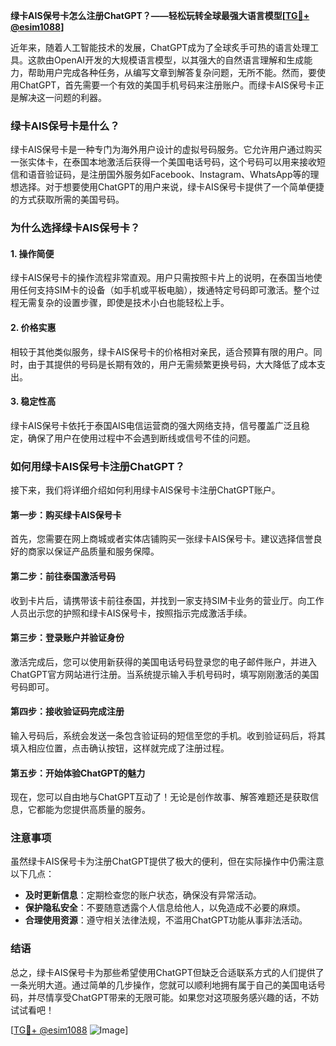 **绿卡AIS保号卡怎么注册ChatGPT？——轻松玩转全球最强大语言模型[[TG💪+ @esim1088](https://t.me/s/esim1088)]**

近年来，随着人工智能技术的发展，ChatGPT成为了全球炙手可热的语言处理工具。这款由OpenAI开发的大规模语言模型，以其强大的自然语言理解和生成能力，帮助用户完成各种任务，从编写文章到解答复杂问题，无所不能。然而，要使用ChatGPT，首先需要一个有效的美国手机号码来注册账户。而绿卡AIS保号卡正是解决这一问题的利器。

### 绿卡AIS保号卡是什么？

绿卡AIS保号卡是一种专门为海外用户设计的虚拟号码服务。它允许用户通过购买一张实体卡，在泰国本地激活后获得一个美国电话号码，这个号码可以用来接收短信和语音验证码，是注册国外服务如Facebook、Instagram、WhatsApp等的理想选择。对于想要使用ChatGPT的用户来说，绿卡AIS保号卡提供了一个简单便捷的方式获取所需的美国号码。

### 为什么选择绿卡AIS保号卡？

#### 1. **操作简便**
绿卡AIS保号卡的操作流程非常直观。用户只需按照卡片上的说明，在泰国当地使用任何支持SIM卡的设备（如手机或平板电脑），拨通特定号码即可激活。整个过程无需复杂的设置步骤，即使是技术小白也能轻松上手。

#### 2. **价格实惠**
相较于其他类似服务，绿卡AIS保号卡的价格相对亲民，适合预算有限的用户。同时，由于其提供的号码是长期有效的，用户无需频繁更换号码，大大降低了成本支出。

#### 3. **稳定性高**
绿卡AIS保号卡依托于泰国AIS电信运营商的强大网络支持，信号覆盖广泛且稳定，确保了用户在使用过程中不会遇到断线或信号不佳的问题。

### 如何用绿卡AIS保号卡注册ChatGPT？

接下来，我们将详细介绍如何利用绿卡AIS保号卡注册ChatGPT账户。

#### 第一步：购买绿卡AIS保号卡
首先，您需要在网上商城或者实体店铺购买一张绿卡AIS保号卡。建议选择信誉良好的商家以保证产品质量和服务保障。

#### 第二步：前往泰国激活号码
收到卡片后，请携带该卡前往泰国，并找到一家支持SIM卡业务的营业厅。向工作人员出示您的护照和绿卡AIS保号卡，按照指示完成激活手续。

#### 第三步：登录账户并验证身份
激活完成后，您可以使用新获得的美国电话号码登录您的电子邮件账户，并进入ChatGPT官方网站进行注册。当系统提示输入手机号码时，填写刚刚激活的美国号码即可。

#### 第四步：接收验证码完成注册
输入号码后，系统会发送一条包含验证码的短信至您的手机。收到验证码后，将其填入相应位置，点击确认按钮，这样就完成了注册过程。

#### 第五步：开始体验ChatGPT的魅力
现在，您可以自由地与ChatGPT互动了！无论是创作故事、解答难题还是获取信息，它都能为您提供高质量的服务。

### 注意事项

虽然绿卡AIS保号卡为注册ChatGPT提供了极大的便利，但在实际操作中仍需注意以下几点：

- **及时更新信息**：定期检查您的账户状态，确保没有异常活动。
- **保护隐私安全**：不要随意透露个人信息给他人，以免造成不必要的麻烦。
- **合理使用资源**：遵守相关法律法规，不滥用ChatGPT功能从事非法活动。

### 结语

总之，绿卡AIS保号卡为那些希望使用ChatGPT但缺乏合适联系方式的人们提供了一条光明大道。通过简单的几步操作，您就可以顺利地拥有属于自己的美国电话号码，并尽情享受ChatGPT带来的无限可能。如果您对这项服务感兴趣的话，不妨试试看吧！

[[TG💪+ @esim1088](https://t.me/s/esim1088) ![Image](https://i.postimg.cc/4NQfJmqS/Snipaste-2025-05-13-00-14-12.png)]